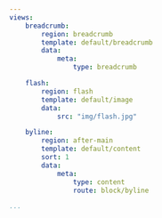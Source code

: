 ```yaml
---
views:
    breadcrumb:
        region: breadcrumb
        template: default/breadcrumb
        data:
            meta: 
                type: breadcrumb

    flash:
        region: flash
        template: default/image
        data:
            src: "img/flash.jpg"

    byline:
        region: after-main
        template: default/content
        sort: 1
        data:
            meta:
                type: content
                route: block/byline

...
```

